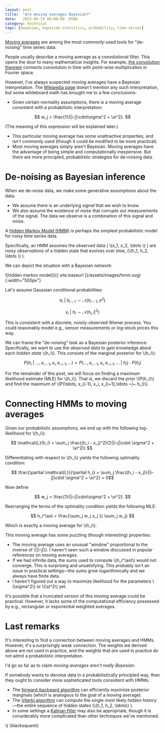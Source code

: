 ```yaml
---
layout: post
title:  "Are moving averages Bayesian?"
date:   2022-06-19 00:00:00 -0500
category: technical 
tags: [bayesian, bayesian-statistics, probability, time-series] 
---
```


[Moving averages](https://en.wikipedia.org/wiki/Moving_average) are among the most commonly-used tools for "de-noising" time series data.

People usually describe a moving average as a convolutional filter.
This opens the door to many mathematical insights.
For example, [the convolution theorem](https://en.wikipedia.org/wiki/Convolution_theorem) connects convolution in time with point-wise multiplication in Fourier space.

However, I've always suspected moving averages have a Bayesian interpretation. 
The [Wikipedia page](https://en.wikipedia.org/wiki/Moving_average) doesn't mention any such interpretation,
but some whiteboard math has brought me to a few conclusions:

* Given certain normality assumptions, there _is_ a moving average consistent with a probabilistic interpretation:

$$ w_j = \frac{1}{|i-j|\cdot\sigma^2 + \xi^2}. $$

(The meaning of this expression will be explained later.)

* This particular moving average has some unattractive properties, and isn't commonly used (though it could be modified to be more practical).
* Most moving averages simply aren't Bayesian.
  Moving averages have the advantage of being simple and computationally inexpensive.
  But there are more principled, probabilistic strategies for de-noising data.
  


# De-noising as Bayesian inference

When we de-noise data, we make some generative assumptions about the data:

* We assume there is an underlying _signal_ that we wish to know.
* We also assume the existence of _noise_ that corrupts our measurements of the signal.
  The data we observe is a combination of this signal and noise.

A [Hidden Markov Model (HMM)](https://en.wikipedia.org/wiki/Hidden_Markov_model) is perhaps the simplest probabilistic model for noisy time series data. 

Specifically, an HMM assumes the observed data ( \\(x_1, x_2, \ldots \\) ) are _noisy observations_ of a hidden state that evolves over time, (\\(h_1, h_2, \ldots \\) ).

We can depict the situation with a Bayesian network:

![hidden markov model]({{ site.baseurl }}/assets/images/hmm.svg){:width="500px"}


Let's assume Gaussian conditional probabilities:

$$ h_i ~|~ h_{i-1} \sim \mathcal{N}(h_{i-1}, \sigma^2) $$

$$ x_i ~|~ h_i \sim \mathcal{N}(h_i, \xi^2) $$

This is consistent with a discrete, noisily-observed Wiener process.
You could reasonably model e.g., sensor measurements or log-stock prices this way.

We can frame the "de-noising" task as a Bayesian posterior inference.
Specifically, we want to use the _observed data_ to gain knowledge about each _hidden state_ \\(h_i\\).
This consists of the marginal posterior for \\(h_i\\):

$$P(h_i ~|~ \ldots, x_{i-1}, x_i, x_{i+1}, \ldots) \propto P(\ldots, x_{i-1}, x_i, x_{i+1},\ldots ~|~ h_i) \cdot P(h_i)$$

For the remainder of this post, we will focus on finding a maximum likelihood estimate (MLE) for \\(h_i\\).
That is, we discard the prior \\(P(h_i)\\) and find the maximum of \\(P(\ldots, x_{i-1}, x_i, x_{i+1},\ldots ~|~ h_i)\\).

# Connecting HMMs to moving averages

Given our probabilistic assumptions, we end up with the following log-likelihood for \\(h_i\\):

$$ \mathcal{L}(h_i) = \sum_j \frac{(h_i - x_j)^2}{2(|i-j|\cdot \sigma^2 + \xi^2)} $$

Differentiating with respect to \\(h_i\\) yields the following optimality condition:

$$ \frac{\partial \mathcal{L}}{\partial h_i} = \sum_j \frac{(h_i - x_j)}{|i-j|\cdot \sigma^2 + \xi^2}  = 0$$

Now define 

$$ w_j = \frac{1}{|i-j|\cdot\sigma^2 + \xi^2}. $$

Rearranging the terms of the optimality condition yields the following MLE:

$$ h_i^\ast = \frac{\sum_j w_j x_j }{ \sum_j w_j} $$

Which is exactly a moving average for \\(h_i\\).

This moving average has some puzzling (though interesting) properties:

* The moving average uses an unusual "window" proportional to the inverse of \\(|i-j|\\).
  I haven't seen such a window discussed in popular references on moving averages.
* If we had infinite data, the sums used to compute \\(h_i^\ast\\) would not converge.
  This is surprising and unsatisfying.
  This probably isn't an issue in practical settings&mdash;the sums grow logarithmically and we always have finite data.
* I haven't figured out a way to maximize likelihood for the parameters \\(\sigma^2\\) or \\(\xi^2\\) yet.

It's possible that a truncated version of this moving average could be practical.
However, it lacks some of the computational efficiency possessed by e.g., rectangular or exponential weighted averages.

# Last remarks

It's interesting to find a connection between moving averages and HMMs.
However, it's a surprisingly weak connection.
The weights we derived above are not used in practice, and the weights that _are_ used in practice do not admit a probabilistic interpretation. 

I'd go so far as to claim _moving averages aren't really Bayesian_.

If somebody wants to denoise data in a probabilistically principled way, then they ought to consider more sophisticated tools consistent with HMMs:

* The [forward-backward algorithm](https://en.wikipedia.org/wiki/Forward%E2%80%93backward_algorithm) can efficiently maximize posterior marginals (which is analogous to the goal of a moving average).
* The [Viterbi algorithm](https://en.wikipedia.org/wiki/Viterbi_algorithm) can compute the single most likely _hidden history_&mdash;the entire sequence of hidden states (\\(h_1, h_2, \ldots\\) ).
* In some settings a [Kalman filter](https://en.wikipedia.org/wiki/Kalman_filter) may also be appropriate, though it is considerably more complicated than other techniques we've mentioned.


\\( \blacksquare\\)  

